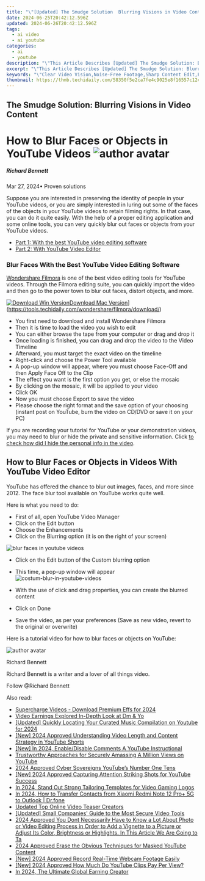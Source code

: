 ```yaml
---
title: "\"[Updated] The Smudge Solution  Blurring Visions in Video Content\""
date: 2024-06-25T20:42:12.596Z
updated: 2024-06-26T20:42:12.596Z
tags:
  - ai video
  - ai youtube
categories:
  - ai
  - youtube
description: "\"This Article Describes [Updated] The Smudge Solution: Blurring Visions in Video Content\""
excerpt: "\"This Article Describes [Updated] The Smudge Solution: Blurring Visions in Video Content\""
keywords: "\"Clear Video Vision,Noise-Free Footage,Sharp Content Edit,Focus Enhancement,Bright Screen Clarity,Blur Reduction Tech,Visual Purity Boost\""
thumbnail: https://thmb.techidaily.com/58350f5e2ca7fe4c9025e8f16557c12c6fe252de2a7e38b08f655577495f8fd5.jpg
---
```


## The Smudge Solution: Blurring Visions in Video Content

# How to Blur Faces or Objects in YouTube Videos ![author avatar](https://images.wondershare.com/filmora/article-images/richard-bennett.jpg)

##### Richard Bennett

 Mar 27, 2024• Proven solutions

Suppose you are interested in preserving the identity of people in your YouTube videos, or you are simply interested in luring out some of the faces of the objects in your YouTube videos to retain filming rights. In that case, you can do it quite easily. With the help of a proper editing application and some online tools, you can very quickly blur out faces or objects from your YouTube videos.

* [Part 1: With the best YouTube video editing software](#part1)
* [Part 2: With YouTube Video Editor](#part2)

### Blur Faces With the Best YouTube Video Editing Software

[Wondershare Filmora](https://tools.techidaily.com/wondershare/filmora/download/) is one of the best video editing tools for YouTube videos. Through the Filmora editing suite, you can quickly import the video and then go to the power town to blur out faces, distort objects, and more.

[![Download Win Version](https://images.wondershare.com/filmora/guide/download-btn-win.jpg)](https://tools.techidaily.com/wondershare/filmora/download/)[Download Mac Version](https://images.wondershare.com/filmora/guide/download-btn-mac.jpg)](https://tools.techidaily.com/wondershare/filmora/download/)

* You first need to download and install Wondershare Filmora
* Then it is time to load the video you wish to edit
* You can either browse the tape from your computer or drag and drop it
* Once loading is finished, you can drag and drop the video to the Video Timeline
* Afterward, you must target the exact video on the timeline
* Right-click and choose the Power Tool available
* A pop-up window will appear, where you must choose Face-Off and then Apply Face Off to the Clip
* The effect you want is the first option you get, or else the mosaic
* By clicking on the mosaic, it will be applied to your video
* Click OK
* Now you must choose Export to save the video
* Please choose the right format and the save option of your choosing (instant post on YouTube, burn the video on CD/DVD or save it on your PC)

If you are recording your tutorial for YouTube or your demonstration videos, you may need to blur or hide the private and sensitive information. Click [to check how did I hide the personal info in the video](https://tools.techidaily.com/wondershare/filmora/download/).

## How to Blur Faces or Objects in Videos With YouTube Video Editor

YouTube has offered the chance to blur out images, faces, and more since 2012\. The face blur tool available on YouTube works quite well.

Here is what you need to do:

* First of all, open YouTube Video Manager
* Click on the Edit button
* Choose the Enhancements
* Click on the Blurring option (it is on the right of your screen)

![blur faces in youtube videos](https://images.wondershare.com/filmora/article-images/blur-faces-in-youtube-video.jpg)

* Click on the Edit button of the Custom blurring option
* This time, a pop-up window will appear ![costum-blur-in-youtube-videos](https://images.wondershare.com/filmora/article-images/costum-blur-in-youtube-videos.jpg)

* With the use of click and drag properties, you can create the blurred content
* Click on Done
* Save the video, as per your preferences (Save as new video, revert to the original or overwrite)

Here is a tutorial video for how to blur faces or objects on YouTube:

![author avatar](https://images.wondershare.com/filmora/article-images/richard-bennett.jpg)

Richard Bennett

Richard Bennett is a writer and a lover of all things video.

Follow @Richard Bennett


<ins class="adsbygoogle"
     style="display:block"
     data-ad-format="autorelaxed"
     data-ad-client="ca-pub-7571918770474297"
     data-ad-slot="1223367746"></ins>



<ins class="adsbygoogle"
     style="display:block"
     data-ad-client="ca-pub-7571918770474297"
     data-ad-slot="8358498916"
     data-ad-format="auto"
     data-full-width-responsive="true"></ins>

<span class="atpl-alsoreadstyle">Also read:</span>
<div><ul>
<li><a href="https://youtube-blog.techidaily.com/charge-videos-download-premium-effs-for-2024/"><u>Supercharge Videos - Download Premium Effs for 2024</u></a></li>
<li><a href="https://youtube-blog.techidaily.com/-earnings-explored-in-depth-look-at-dm-and-yo/"><u>Video Earnings Explored  In-Depth Look at Dm & Yo</u></a></li>
<li><a href="https://youtube-blog.techidaily.com/ed-quickly-locating-your-curated-music-compilation-on-youtube-for-2024/"><u>[Updated] Quickly Locating Your Curated Music Compilation on Youtube for 2024</u></a></li>
<li><a href="https://youtube-blog.techidaily.com/024-approved-understanding-video-length-and-content-strategy-in-youtube-shorts/"><u>[New] 2024 Approved  Understanding Video Length and Content Strategy in YouTube Shorts</u></a></li>
<li><a href="https://youtube-blog.techidaily.com/n-2024-enabledisable-comments-a-youtube-instructional/"><u>[New] In 2024, Enable/Disable Comments  A YouTube Instructional</u></a></li>
<li><a href="https://youtube-blog.techidaily.com/worthy-approaches-for-securely-amassing-a-million-views-on-youtube/"><u>Trustworthy Approaches for Securely Amassing A Million Views on YouTube</u></a></li>
<li><a href="https://youtube-blog.techidaily.com/approved-cyber-sovereigns-youtubes-number-one-tens/"><u>2024 Approved  Cyber Sovereigns  YouTube’s Number One Tens</u></a></li>
<li><a href="https://youtube-blog.techidaily.com/024-approved-capturing-attention-striking-shots-for-youtube-success/"><u>[New] 2024 Approved  Capturing Attention  Striking Shots for YouTube Success</u></a></li>
<li><a href="https://youtube-stream.techidaily.com/in-2024-stand-out-strong-tailoring-templates-for-video-gaming-logos/"><u>In 2024, Stand Out Strong  Tailoring Templates for Video Gaming Logos</u></a></li>
<li><a href="https://android-transfer.techidaily.com/in-2024-how-to-transfer-contacts-from-xiaomi-redmi-note-12-proplus-5g-to-outlook-drfone-by-drfone-transfer-from-android-transfer-from-android/"><u>In 2024, How to Transfer Contacts from Xiaomi Redmi Note 12 Pro+ 5G to Outlook | Dr.fone</u></a></li>
<li><a href="https://video-creation-software.techidaily.com/updated-top-online-video-teaser-creators/"><u>Updated Top Online Video Teaser Creators</u></a></li>
<li><a href="https://screen-recording.techidaily.com/updated-small-companies-guide-to-the-most-secure-video-tools/"><u>[Updated] Small Companies' Guide to the Most Secure Video Tools</u></a></li>
<li><a href="https://ai-vdieo-software.techidaily.com/2024-approved-you-dont-necessarily-have-to-know-a-lot-about-photo-or-video-editing-process-in-order-to-add-a-vignette-to-a-picture-or-adjust-its-color-brigh/"><u>2024 Approved You Dont Necessarily Have to Know a Lot About Photo or Video Editing Process in Order to Add a Vignette to a Picture or Adjust Its Color, Brightness or Highlights. In This Article We Are Going to Ta</u></a></li>
<li><a href="https://youtube-web.techidaily.com/approved-erase-the-obvious-techniques-for-masked-youtube-content/"><u>2024 Approved  Erase the Obvious  Techniques for Masked YouTube Content</u></a></li>
<li><a href="https://on-screen-recording.techidaily.com/new-2024-approved-record-real-time-webcam-footage-easily/"><u>[New] 2024 Approved  Record Real-Time Webcam Footage Easily</u></a></li>
<li><a href="https://eaxpv-info.techidaily.com/new-2024-approved-how-much-do-youtube-clips-pay-per-view/"><u>[New] 2024 Approved  How Much Do YouTube Clips Pay Per View?</u></a></li>
<li><a href="https://youtube-help.techidaily.com/in-2024-the-ultimate-global-earning-creator/"><u>In 2024, The Ultimate Global Earning Creator</u></a></li>
</ul></div>
